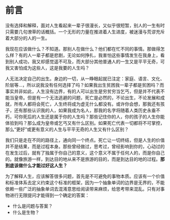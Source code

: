 # 前言
没有选择和解释，面对人生看起来一辈子很漫长，又似乎很短暂，别人的一生有时只需要几句潦草的话概括。一个无形的力量在推进着人生进度，被迷漫与荒谬充斥着大部分的人的一生。  

我现在应该做什么？不知道。那别人在做什么？他们都在忙不同的事情。那做得怎么样？有的人一辈子都是悲剧，无论如何挣扎，我害怕这些事情发生在我身上，看到别人成功，我又却感觉遥不可及，而大部分其他普通人的一生又是平平无奇，可我又害怕成为这些人，这是我要的人生吗？  

人无法决定自己的出生。身边的一切，从一睁眼起就已注定：家庭、语言、文化、阶层等...，所以说我没有任何选择了吗？如果我出生贫困我一辈子都是贫困吗？而事实并非如此，人生没有边界，有的人可以出生是穷贫穷当乞丐，但是并不代表不能当皇帝。但是有一个无法逃避的问题，死亡是必然的，不论出生，不论发展和成就，所有人都将会死亡，人生终将成为虚无什么都没有。或许你会想，那我还有孩子，还有那些认识我的人，如果我成为名人，那我的名字将随着人类历史永垂不朽，可你死后的人生还是属于你的人生吗？那些记住你的人，你的孩子的人生你能体验到吗？那么成为皇帝或乞丐又有什么区别。如果死亡代表一切都将不可掌控，那么“更好”或更有意义的人生与平平无奇的人生又有什么区别？ 

我们只是走在不同的路径上，通向同一个终点。死亡让一切终结，但是人生的价值并不是结果，而是过程本身。那些曾经做过，思考过，曾经影响到你的，心动过的在发生过后，就有了独属于你自己的意义，这个意义不属于任何人的，而是你自己的。就像旅游一样，到达目的地从来不是旅游的目的，而是到达目的地的过程。**那到底该做什么才能过好这人生？**

为了解释人生，应该解答很多问题，首先是不可避免的事物本质。应该有一个价值和标准体系去定义约束这个标准的框架，因为一个抽象单词的边界是无界的，不能依赖一些广泛的抽象单词去混淆意思给阅读带来麻烦，给思考带来混乱。只有对事物进行无限提问才能得到一个确定的答案：
+ 什么是问题与答案？
+ 什么是生物？
